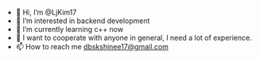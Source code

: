 - 👋 Hi, I’m @LjKim17
- 👀 I’m interested in backend development
- 🌱 I’m currently learning c++ now
- 💞️ I want to cooperate with anyone in general, I need a lot of experience.
- 📫 How to reach me dbskshinee17@gmail.com

<!---
LjKim17/LjKim17 is a ✨ special ✨ repository because its `README.md` (this file) appears on your GitHub profile.
You can click the Preview link to take a look at your changes.
--->
